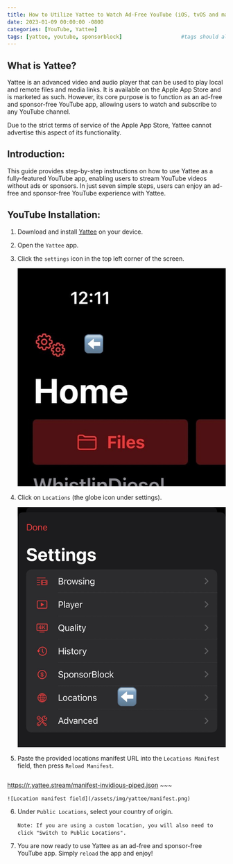```yaml
---
title: How to Utilize Yattee to Watch Ad-Free YouTube (iOS, tvOS and macOS)
date: 2023-01-09 00:00:00 -0800
categories: [YouTube, Yattee]
tags: [yattee, youtube, sponsorblock]                   #tags should always be lowercase
---
```


## What is Yattee?

Yattee is an advanced video and audio player that can be used to play local and remote files and media links. It is available on the Apple App Store and is marketed as such. However, its core purpose is to function as an ad-free and sponsor-free YouTube app, allowing users to watch and subscribe to any YouTube channel.

Due to the strict terms of service of the Apple App Store, Yattee cannot advertise this aspect of its functionality.

## Introduction: 

This guide provides step-by-step instructions on how to use Yattee as a fully-featured YouTube app, enabling users to stream YouTube videos without ads or sponsors.  In just seven simple steps, users can enjoy an ad-free and sponsor-free YouTube experience with Yattee.

## YouTube Installation:

1. Download and install [Yattee](https://apps.apple.com/us/app/yattee/id1595136629) on your device.
2. Open the `Yattee` app.
3. Click the `settings` icon in the top left corner of the screen.

    ![Settings icon](/assets/img/yattee/settings.jpeg)

4. Click on `Locations` (the globe icon under settings).

    ![Locations icon](/assets/img/yattee/locations.jpeg)

5. Paste the provided locations manifest URL into the `Locations Manifest` field, then press `Reload Manifest`.
    ~~~
https://r.yattee.stream/manifest-invidious-piped.json
    ~~~

    ![Location manifest field](/assets/img/yattee/manifest.png)

6. Under `Public Locations`, select your country of origin. 

    `Note: If you are using a custom location, you will also need to click "Switch to Public Locations".`

7. You are now ready to use Yattee as an ad-free and sponsor-free YouTube app. Simply `reload` the app and enjoy!
